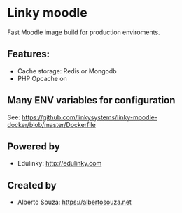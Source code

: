 # Linky moodle

Fast Moodle image build for production enviroments.

## Features:

- Cache storage: Redis or Mongodb
- PHP Opcache on

## Many ENV variables for configuration

See: https://github.com/linkysystems/linky-moodle-docker/blob/master/Dockerfile

## Powered by

- Edulinky: http://edulinky.com

## Created by

- Alberto Souza: https://albertosouza.net


